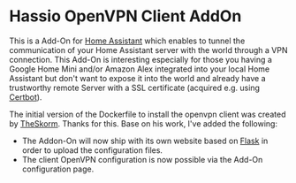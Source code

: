 # Hassio OpenVPN Client AddOn

This is a Add-On for [Home Assistant](https://www.home-assistant.io) which enables
to tunnel the communication of your Home Assistant server with the world through 
a VPN connection. This Add-On is interesting especially for those you
having a Google Home Mini and/or Amazon Alex integrated into your local Home Assistant
but don't want to expose it into the world and already have a trustworthy remote Server 
with a SSL certificate (acquired e.g. using [Certbot](https://certbot.eff.org/)).

The initial version of the Dockerfile to install the openvpn client was created 
by [TheSkorm](https://github.com/TheSkorm). Thanks for this. Base on his work, I've
added the following:

* The Addon-On will now ship with its own website based on [Flask](http://flask.pocoo.org/)
  in order to upload the configuration files.
* The client OpenVPN configuration is now possible via the Add-On configuration page.

